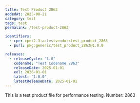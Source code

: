 ```yaml
---
title: Test Product 2863
addedAt: 2025-08-21
category: test
tags: test
permalink: /test-product-2863

identifiers:
  - cpe: cpe:2.3:a:testvendor:test_product_2863
  - purl: pkg:generic/test_product_2863@1.0.0

releases:
  - releaseCycle: "1.0"
    codename: "Test Codename 2863"
    releaseDate: 2025-01-01
    eol: 2026-01-01
    latest: "1.0.0"
    latestReleaseDate: 2025-01-01
---
```


This is a test product file for performance testing. Number: 2863
